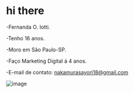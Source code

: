 # hi there

-Fernanda O. Iotti.

-Tenho 16 anos.

-Moro em São Paulo-SP.

-Faço Marketing Digital á 4 anos.

-E-mail de contato: nakamurasayori18@gmail.com

![image](https://github.com/user-attachments/assets/212712d6-219f-41d6-af12-d99faa0a28f9)
